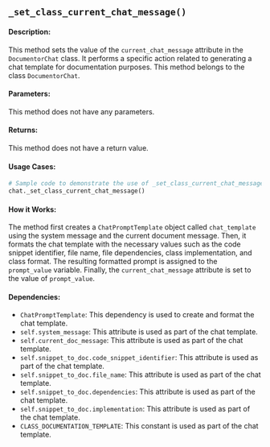 ## `_set_class_current_chat_message()`

#### Description:
This method sets the value of the `current_chat_message` attribute in the `DocumentorChat` class. It performs a specific action related to generating a chat template for documentation purposes. This method belongs to the class `DocumentorChat`.

#### Parameters:
This method does not have any parameters.

#### Returns:
This method does not have a return value.

#### Usage Cases:

```python
# Sample code to demonstrate the use of _set_class_current_chat_message()
chat._set_class_current_chat_message()
```

#### How it Works:
The method first creates a `ChatPromptTemplate` object called `chat_template` using the system message and the current document message. Then, it formats the chat template with the necessary values such as the code snippet identifier, file name, file dependencies, class implementation, and class format. The resulting formatted prompt is assigned to the `prompt_value` variable. Finally, the `current_chat_message` attribute is set to the value of `prompt_value`.

#### Dependencies:
- `ChatPromptTemplate`: This dependency is used to create and format the chat template.
- `self.system_message`: This attribute is used as part of the chat template.
- `self.current_doc_message`: This attribute is used as part of the chat template.
- `self.snippet_to_doc.code_snippet_identifier`: This attribute is used as part of the chat template.
- `self.snippet_to_doc.file_name`: This attribute is used as part of the chat template.
- `self.snippet_to_doc.dependencies`: This attribute is used as part of the chat template.
- `self.snippet_to_doc.implementation`: This attribute is used as part of the chat template.
- `CLASS_DOCUMENTATION_TEMPLATE`: This constant is used as part of the chat template.